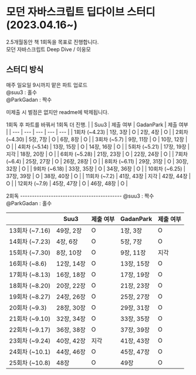 # 모던 자바스크립트 딥다이브 스터디 (2023.04.16~)

2.5개월동안 책 1회독을 목표로 진행합니다.  
모던 자바스크립트 Deep Dive / 이웅모

## 스터디 방식

매주 일요일 9시까지 맡은 파트 업로드  
@suu3 : 홀수  
@ParkGadan : 짝수

미제출 시 벌점은 없지만 readme에 박제됩니다.

1회독 후 파트를 바꿔서 1회독 더 진행.
| | Suu3 | 제출 여부 | GadanPark | 제출 여부 |
| --- | --- | --- | --- | --- |
| 1회차 (~4.23) | 1장, 3장 | O | 2장, 4장 | O |
| 2회차 (~4.30) | 5장, 7장 | O | 6장, 8장 | O |
| 3회차 (~5.7) | 9장, 11장 | O | 10장, 12장 | O |
| 4회차 (~5.14) | 13장, 15장 | O | 14장, 16장 | O |
| 5회차 (~5.21) | 17장, 19장 | 지각 | 18장, 20장 | O |
| 6회차 (~5.28) | 21장, 23장 | O | 22장, 24장 | O |
| 7회차 (~6.4) | 25장, 27장 | O | 26장, 28장 | O |
| 8회차 (~6.11) | 29장, 31장 | O | 30장, 32장 | O |
| 9회차 (~6.18) | 33장, 35장 | O | 34장, 36장 | O |
| 10회차 (~6.25) | 37장, 39장 | O | 38장, 40장 | O |
| 11회차 (~7.2) | 41장, 43장 | 지각 | 42장, 44장 | O |
| 12회차 (~7.9) | 45장, 47장 | O | 46장, 48장 | O |

2회독 -------------------------------------------
@suu3 : 짝수  
@ParkGadan : 홀수

|                | Suu3       | 제출 여부 | GadanPark  | 제출 여부 |
| -------------- | ---------- | --------- | ---------- | --------- |
| 13회차 (~7.16) | 49장, 2장  | O         | 1장, 3장   | O         |
| 14회차 (~7.23) | 4장, 6장   | O         | 5장, 7장   | O         |
| 15회차 (~7.30) | 8장, 10장  | O         | 9장, 11장  | 지각      |
| 16회차 (~8.6)  | 12장, 14장 | O         | 13장, 15장 | O         |
| 17회차 (~8.13) | 16장, 18장 | O         | 17장, 19장 | O         |
| 18회차 (~8.20) | 20장, 22장 | O         | 21장, 23장 | O         |
| 19회차 (~8.27) | 24장, 26장 | O         | 25장, 27장 | O         |
| 20회차 (~9.3)  | 28장, 30장 | O         | 29장, 31장 | O         |
| 21회차 (~9.10) | 32장, 34장 | O         | 33장, 35장 | O         |
| 22회차 (~9.17) | 36장, 38장 | O         | 37장, 39장 | O         |
| 23회차 (~9.24) | 40장, 42장 | 지각      | 41장, 43장 | O         |
| 24회차 (~10.1) | 44장, 46장 | O         | 45장, 47장 | O         |
| 25회차 (~10.8) | 48장       | O         | 49장       | O         |
